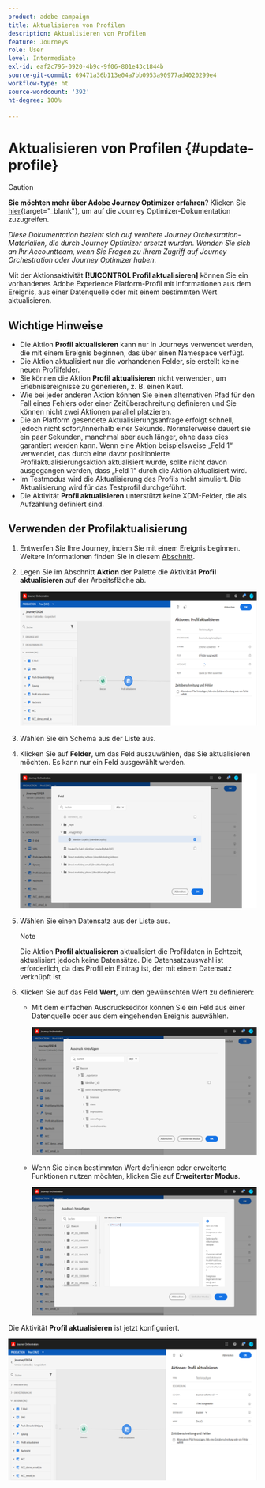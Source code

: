 ```yaml
---
product: adobe campaign
title: Aktualisieren von Profilen
description: Aktualisieren von Profilen
feature: Journeys
role: User
level: Intermediate
exl-id: eaf2c795-0920-4b9c-9f06-801e43c1844b
source-git-commit: 69471a36b113e04a7bb0953a90977ad4020299e4
workflow-type: ht
source-wordcount: '392'
ht-degree: 100%

---
```


# Aktualisieren von Profilen {#update-profile}


>[!CAUTION]
>
>**Sie möchten mehr über Adobe Journey Optimizer erfahren**? Klicken Sie [hier](https://experienceleague.adobe.com/de/docs/journey-optimizer/using/ajo-home){target="_blank"}, um auf die Journey Optimizer-Dokumentation zuzugreifen.
>
>
>_Diese Dokumentation bezieht sich auf veraltete Journey Orchestration-Materialien, die durch Journey Optimizer ersetzt wurden. Wenden Sie sich an Ihr Accountteam, wenn Sie Fragen zu Ihrem Zugriff auf Journey Orchestration oder Journey Optimizer haben._


Mit der Aktionsaktivität **[!UICONTROL Profil aktualisieren]** können Sie ein vorhandenes Adobe Experience Platform-Profil mit Informationen aus dem Ereignis, aus einer Datenquelle oder mit einem bestimmten Wert aktualisieren.

## Wichtige Hinweise     

* Die Aktion **Profil aktualisieren** kann nur in Journeys verwendet werden, die mit einem Ereignis beginnen, das über einen Namespace verfügt.
* Die Aktion aktualisiert nur die vorhandenen Felder, sie erstellt keine neuen Profilfelder.
* Sie können die Aktion **Profil aktualisieren** nicht verwenden, um Erlebnisereignisse zu generieren, z. B. einen Kauf.
* Wie bei jeder anderen Aktion können Sie einen alternativen Pfad für den Fall eines Fehlers oder einer Zeitüberschreitung definieren und Sie können nicht zwei Aktionen parallel platzieren.
* Die an Platform gesendete Aktualisierungsanfrage erfolgt schnell, jedoch nicht sofort/innerhalb einer Sekunde. Normalerweise dauert sie ein paar Sekunden, manchmal aber auch länger, ohne dass dies garantiert werden kann. Wenn eine Aktion beispielsweise „Feld 1“ verwendet, das durch eine davor positionierte Profilaktualisierungsaktion aktualisiert wurde, sollte nicht davon ausgegangen werden, dass „Feld 1“ durch die Aktion aktualisiert wird.
* Im Testmodus wird die Aktualisierung des Profils nicht simuliert. Die Aktualisierung wird für das Testprofil durchgeführt.
* Die Aktivität **Profil aktualisieren** unterstützt keine XDM-Felder, die als Aufzählung definiert sind.

## Verwenden der Profilaktualisierung

1. Entwerfen Sie Ihre Journey, indem Sie mit einem Ereignis beginnen. Weitere Informationen finden Sie in diesem [Abschnitt](../building-journeys/journey.md).

1. Legen Sie im Abschnitt **Aktion** der Palette die Aktivität **Profil aktualisieren** auf der Arbeitsfläche ab.

   ![](../assets/profileupdate0.png)

1. Wählen Sie ein Schema aus der Liste aus.

1. Klicken Sie auf **Felder**, um das Feld auszuwählen, das Sie aktualisieren möchten. Es kann nur ein Feld ausgewählt werden.

   ![](../assets/profileupdate2.png)

1. Wählen Sie einen Datensatz aus der Liste aus.

   >[!NOTE]
   >
   >Die Aktion **Profil aktualisieren** aktualisiert die Profildaten in Echtzeit, aktualisiert jedoch keine Datensätze. Die Datensatzauswahl ist erforderlich, da das Profil ein Eintrag ist, der mit einem Datensatz verknüpft ist.

1. Klicken Sie auf das Feld **Wert**, um den gewünschten Wert zu definieren:

   * Mit dem einfachen Ausdruckseditor können Sie ein Feld aus einer Datenquelle oder aus dem eingehenden Ereignis auswählen.

     ![](../assets/profileupdate4.png)

   * Wenn Sie einen bestimmten Wert definieren oder erweiterte Funktionen nutzen möchten, klicken Sie auf **Erweiterter Modus**.

     ![](../assets/profileupdate3.png)

Die Aktivität **Profil aktualisieren** ist jetzt konfiguriert.

![](../assets/profileupdate1.png)
